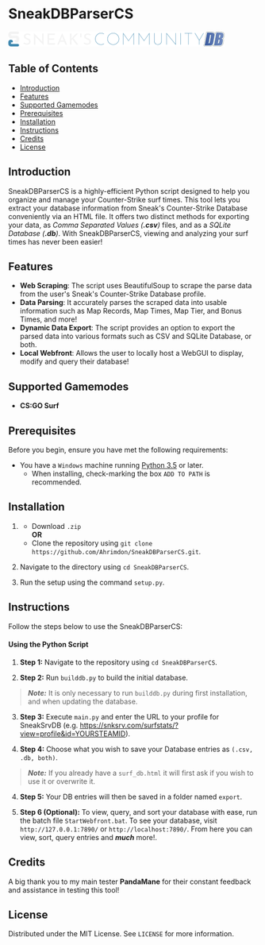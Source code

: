 # SneakDBParserCS

![image](assets/SneaksCommunity.png)

## Table of Contents

- [Introduction](#introduction)
- [Features](#features)
- [Supported Gamemodes](#supported-gamemodes)
- [Prerequisites](#prerequisites)
- [Installation](#installation)
- [Instructions](#instructions)
- [Credits](#credits)
- [License](#license)

## Introduction
SneakDBParserCS is a highly-efficient Python script designed to help you organize and manage your Counter-Strike surf times. This tool lets you extract your database information from Sneak's Counter-Strike Database conveniently via an HTML file. It offers two distinct methods for exporting your data, as *Comma Separated Values (**.csv**)* files, and as a *SQLite Database (**.db**)*. With SneakDBParserCS, viewing and analyzing your surf times has never been easier!

## Features
- **Web Scraping**: The script uses BeautifulSoup to scrape the parse data from the user's Sneak's Counter-Strike Database profile.
- **Data Parsing**: It accurately parses the scraped data into usable information such as Map Records, Map Times, Map Tier, and Bonus Times, and more!
- **Dynamic Data Export**: The script provides an option to export the parsed data into various formats such as CSV and SQLite Database, or both. 
- **Local Webfront**: Allows the user to locally host a WebGUI to display, modify and query their database!

## Supported Gamemodes
- **CS:GO Surf**

## Prerequisites
Before you begin, ensure you have met the following requirements:
* You have a `Windows` machine running [Python 3.5](https://www.python.org/downloads/) or later.
  * When installing, check-marking the box `ADD TO PATH` is recommended.

## Installation
1. * Download `.zip`
     <br>
     **OR**
     <br>
   * Clone the repository using `git clone https://github.com/Ahrimdon/SneakDBParserCS.git`.

2. Navigate to the directory using `cd SneakDBParserCS`.

3. Run the setup using the command `setup.py`.

## Instructions
Follow the steps below to use the SneakDBParserCS:

#### **Using the Python Script**
1. **Step 1:** Navigate to the repository using `cd SneakDBParserCS`.

2. **Step 2:** Run `builddb.py` to build the initial database.

> ***Note:*** It is only necessary to run `builddb.py` during first installation, and when updating the database.

3. **Step 3:** Execute `main.py` and enter the URL to your profile for SneakSrvDB (e.g. https://snksrv.com/surfstats/?view=profile&id=YOURSTEAMID).

4. **Step 4:** Choose what you wish to save your Database entries as `(.csv, .db, both)`.

> ***Note:*** If you already have a `surf_db.html` it will first ask if you wish to use it or overwrite it.

4. **Step 5:** Your DB entries will then be saved in a folder named `export`.

5. **Step 6 (Optional):** To view, query, and sort your database with ease, run the batch file `StartWebfront.bat`. To see your database, visit `http://127.0.0.1:7890/` or `http://localhost:7890/`. From here you can view, sort, query entries and ***much*** more!.

## Credits
A big thank you to my main tester **PandaMane** for their constant feedback and assistance in testing this tool!

## License
Distributed under the MIT License. See `LICENSE` for more information.